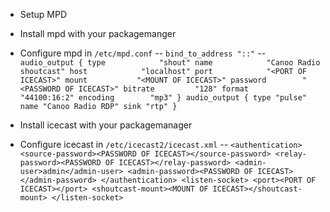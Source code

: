 * Setup MPD 

- Install mpd with your packagemanger

- Configure mpd in ``/etc/mpd.conf`` 
-- ``bind_to_address "::"``
--  ``
    audio_output {
     type            "shout"
     name            "Canoo Radio shoutcast"
     host            "localhost"
     port            "<PORT OF ICECAST>"
     mount           "<MOUNT OF ICECAST>"
     password        "<PASSWORD OF ICECAST>"
     bitrate         "128"
     format          "44100:16:2"
     encoding        "mp3"
   }
   audio_output {
          type "pulse"
          name "Canoo Radio RDP"
          sink "rtp"
   } 
``

- Install icecast with your packagemanager
- Configure icecast in ``/etc/icecast2/icecast.xml``
-- ``
    <authentication>
        <source-password><PASSWORD OF ICECAST></source-password>
        <relay-password><PASSWORD OF ICECAST></relay-password>
        <admin-user>admin</admin-user>
        <admin-password><PASSWORD OF ICECAST></admin-password>
    </authentication>
    <listen-socket>
        <port><PORT OF ICECAST></port>
        <shoutcast-mount><MOUNT OF ICECAST></shoutcast-mount>
    </listen-socket>
 ``

